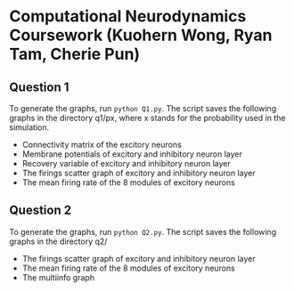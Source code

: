 # Computational Neurodynamics Coursework (Kuohern Wong, Ryan Tam, Cherie Pun)

## Question 1
To generate the graphs,  run ```python Q1.py```. The script saves the following graphs in the directory q1/px, where x stands for the probability used in the simulation.
- Connectivity matrix of the excitory neurons
- Membrane potentials of excitory and inhibitory neuron layer
- Recovery variable of excitory and inhibitory neuron layer
- The firings scatter graph of excitory and inhibitory neuron layer
- The mean firing rate of the 8 modules of excitory neurons


## Question 2
To generate the graphs,  run ```python Q2.py```. The script saves the following graphs in the directory q2/
- The firings scatter graph of excitory and inhibitory neuron layer
- The mean firing rate of the 8 modules of excitory neurons
- The multiinfo graph
